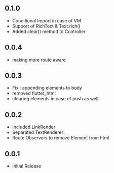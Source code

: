 ## 0.1.0

* Conditional Import in case of VM
* Support of RichText & Text.rich()
* Added clear() method to Controller

## 0.0.4

* making more route aware

## 0.0.3

* Fix : appending elements to body
* removed flutter_html
* clearing elements in case of push as well


## 0.0.2

* Included LinkRender
* Separated TextRenderer
* Route Observers to remove Element from html


## 0.0.1

* Initial Release
